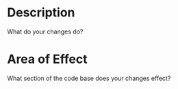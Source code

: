 <!--
SPDX-FileCopyrightText: 2023-2024 Jason Pena <jasonpena@awkless.com>
SPDX-License-Identifier: MIT
-->

# Description

What do your changes do?

# Area of Effect

What section of the code base does your changes effect?
